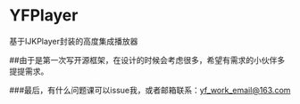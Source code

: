 # YFPlayer
基于IJKPlayer封装的高度集成播放器

##由于是第一次写开源框架，在设计的时候会考虑很多，希望有需求的小伙伴多提提需求。


###最后，有什么问题课可以issue我，或者邮箱联系：yf_work_email@163.com
